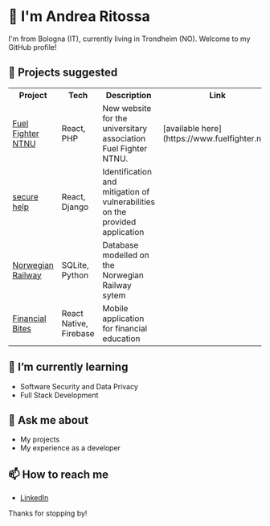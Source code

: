 # 👋 I'm Andrea Ritossa 

I'm from Bologna (IT), currently living in Trondheim (NO). Welcome to my GitHub profile!

## 🔭 Projects suggested 

<table>
  <tr>
    <th>Project</th>
    <th>Tech</th>
    <th>Description</th>
    <th>Link</th>
  </tr>
  <tr>
    <td><a href="https://github.com/the-future-dev/fuelfighter2023">Fuel Fighter NTNU</a></td>
    <td>React, PHP</td>
    <td>New website for the universitary association Fuel Fighter NTNU.</td>
    <td>[available here](https://www.fuelfighter.no/)</td>
  </tr>
  <tr>
    <td><a href="https://github.com/the-future-dev/secure-help">secure help</a></td>
    <td>React, Django</td>
    <td>Identification and mitigation of vulnerabilities on the provided application</td>
    <td></td>
  </tr>
  <tr>
    <td><a href="https://github.com/the-future-dev/NorwegianRailway">Norwegian Railway</a></td>
    <td>SQLite, Python</td>
    <td>Database modelled on the Norwegian Railway sytem</td>
    <td></td>
  </tr>
  <tr>
    <td><a href="https://github.com/the-future-dev/Financial-Bites">Financial Bites</a></td>
    <td>React Native, Firebase</td>
    <td>Mobile application for financial education</td>
    <td></td>
  </tr>
</table>

## 🌱 I’m currently learning
- Software Security and Data Privacy
- Full Stack Development

## 💬 Ask me about
- My projects
- My experience as a developer

## 📫 How to reach me
- [LinkedIn](https://www.linkedin.com/in/andrea-ritossa/)

Thanks for stopping by!
